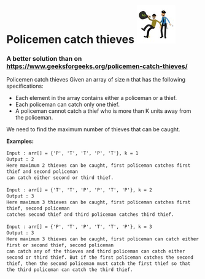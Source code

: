 # Policemen catch thieves ![alt text][pic] 
   
### A better solution than on https://www.geeksforgeeks.org/policemen-catch-thieves/  
  
Policemen catch thieves
Given an array of size n that has the following specifications:  
* Each element in the array contains either a policeman or a thief.
* Each policeman can catch only one thief.
* A policeman cannot catch a thief who is more than K units away from the policeman.  

We need to find the maximum number of thieves that can be caught.  
  
**Examples:**  
```
Input : arr[] = {'P', 'T', 'T', 'P', 'T'}, k = 1  
Output : 2
Here maximum 2 thieves can be caught, first policeman catches first thief and second policeman 
can catch either second or third thief.

Input : arr[] = {'T', 'T', 'P', 'P', 'T', 'P'}, k = 2  
Output : 3
Here maximum 3 thieves can be caught, first policeman catches first thief, second policeman 
catches second thief and third policeman catches third thief.

Input : arr[] = {'P', 'T', 'P', 'T', 'T', 'P'}, k = 3  
Output : 3
Here maximum 3 thieves can be caught, first policeman can catch either first or second thief, second policeman 
can catch any of the thieves and third policeman can catch either second or third thief. But if the first policeman catches the second thief, then the second policeman must catch the first thief so that the third policeman can catch the third thief.
```
[pic]: https://github.com/GorelikEdi/Policemen_and_Thieves/blob/master/pics/police-thief.jpg
